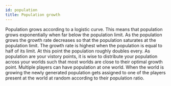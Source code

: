 ```yaml
---
id: population
title: Population growth
---
```


Population grows according to a logistic curve. This means that population grows exponentially when far below the population limit. As the population grows the growth rate decreases so that the population saturates at the population limit. The growth rate is highest when the population is equal to half of its limit. At this point the population roughly doubles every. As population are your vistory points, it is wise to distribute your population across your worlds such that most worlds are close to their optimal growth point. Multiple players can have population at one world. When the world is growing the newly generated population gets assigned to one of the players present at the world at random according to their population ratio.